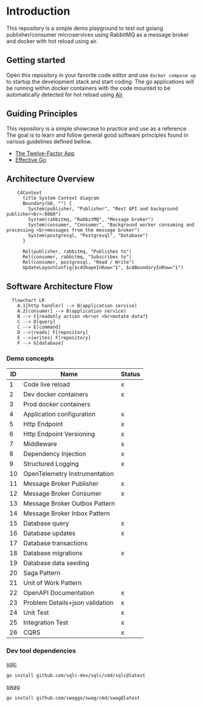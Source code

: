# Introduction

This repository is a simple demo playground to test out golang publisher/consumer microservices using RabbitMQ as a message broker and docker with hot reload using air.

## Getting started

Open this repository in your favorite code editor and use `docker compose up` to startup the development stack and start coding. The go applications will be running within docker containers with the code mounted to be automatically detected for hot reload using [Air](https://github.com/air-verse/air)

## Guiding Principles

This repository is a simple showcase to practice and use as a reference. The goal is to learn and follow general good software principles found in various guidelines defined bellow.

- [The Twelve-Factor App](https://12factor.net)
- [Effective Go](https://go.dev/doc/effective_go)

## Architecture Overview

```mermaid
    C4Context
      title System Context diagram
      Boundary(b0, "") {
        System(publisher, "Publisher", "Rest API and background publisher<br>:8080")
        System(rabbitmq, "RabbitMQ", "Message broker")
        System(consumer, "Consumer", "Background worker consuming and processing <br>messages from the message broker")
        System(postgresql, "Postgresql", "Database")
      }

      Rel(publisher, rabbitmq, "Publishes to")
      Rel(consumer, rabbitmq, "Subscribes to")
      Rel(consumer, postgresql, "Read / Write")
      UpdateLayoutConfig($c4ShapeInRow="1", $c4BoundaryInRow="1")

```

## Software Architecture Flow

```mermaid
  flowchart LR
    A.1[http handler] --> B(application service)
    A.2[consumer] --> B(application service)
    B --> C{readonly action <br>or <br>mutate data?}
    C --> D[query]
    C --> E[command]
    D -->|reads| F[repository]
    E -->|writes| F[repository]
    F --> G[database]
```

### Demo concepts

| ID | Name | Status |
| - | - | - |
| 1 | Code live reload | x |
| 2 | Dev docker containers | x |
| 3 | Prod docker containers | |
| 4 | Application configuration | x |
| 5 | Http Endpoint | x |
| 6 | Http Endpoint Versioning | x |
| 7 | Middleware | x |
| 8 | Dependency Injection | x |
| 9 | Structured Logging | x |
| 10 | OpenTelemetry Instrumentation | |
| 11 | Message Broker Publisher | x |
| 12 | Message Broker Consumer | x |
| 13 | Message Broker Outbox Pattern | |
| 14 | Message Broker Inbox Pattern | |
| 15 | Database query | x |
| 16 | Database updates | x |
| 17 | Database transactions | |
| 18 | Database migrations | x |
| 19 | Database data seeding | |
| 20 | Saga Pattern | |
| 21 | Unit of Work Pattern | |
| 22 | OpenAPI Documentation | x |
| 23 | Problem Details+json validation | x |
| 24 | Unit Test | x |
| 25 | Integration Test | x |
| 26 | CQRS | x |

### Dev tool dependencies

[sqlc](https://docs.sqlc.dev/en/latest/index.html)

```shell
go install github.com/sqlc-dev/sqlc/cmd/sqlc@latest
```

[swag](https://github.com/swaggo/swag)

```shell
go install github.com/swaggo/swag/cmd/swag@latest
```
